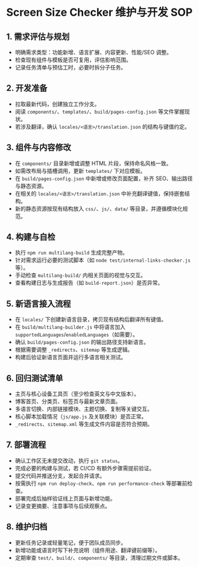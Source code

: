 # Screen Size Checker 维护与开发 SOP

## 1. 需求评估与规划
- 明确需求类型：功能新增、语言扩展、内容更新、性能/SEO 调整。
- 检查现有组件与模板是否可复用，评估影响范围。
- 记录任务清单与预估工时，必要时拆分子任务。

## 2. 开发准备
- 拉取最新代码，创建独立工作分支。
- 阅读 `components/`、`templates/`、`build/pages-config.json` 等文件掌握现状。
- 若涉及翻译，确认 `locales/<语言>/translation.json` 的结构与键值约定。

## 3. 组件与内容修改
- 在 `components/` 目录新增或调整 HTML 片段，保持命名风格一致。
- 如需改布局与插槽调用，更新 `templates/` 下对应模板。
- 在 `build/pages-config.json` 中新增或修改页面配置，补齐 SEO、输出路径与静态资源。
- 在相关的 `locales/<语言>/translation.json` 中补充翻译键值，保持嵌套结构。
- 新的静态资源按现有结构放入 `css/`、`js/`、`data/` 等目录，并遵循模块化规范。

## 4. 构建与自检
- 执行 `npm run multilang-build` 生成完整产物。
- 针对需求运行必要的测试脚本（如 `node test/internal-links-checker.js` 等）。
- 手动检查 `multilang-build/` 内相关页面的视觉与交互。
- 查看构建日志与生成报告（如 `build-report.json`）是否异常。

## 5. 新语言接入流程
- 在 `locales/` 下创建新语言目录，拷贝现有结构后翻译所有键值。
- 在 `build/multilang-builder.js` 中将语言加入 `supportedLanguages`/`enabledLanguages`（如需要）。
- 确认 `build/pages-config.json` 的输出路径支持新语言。
- 根据需要调整 `_redirects`、`sitemap` 等生成逻辑。
- 构建后验证新语言页面并运行多语言相关测试。

## 6. 回归测试清单
- 主页与核心设备工具页（至少检查英文与中文版本）。
- 博客首页、分类页、标签页与最新文章页面。
- 多语言切换、内部链接模块、主题切换、复制等关键交互。
- 核心脚本加载情况（`js/app.js` 及关联模块）是否正常。
- `_redirects`、`sitemap.xml` 等生成文件内容是否符合预期。

## 7. 部署流程
- 确认工作区无未提交改动，执行 `git status`。
- 完成必要的构建与测试，若 CI/CD 有额外步骤需提前验证。
- 提交代码并推送分支，发起合并请求。
- 按需执行 `npm run deploy-check`、`npm run performance-check` 等部署前检查。
- 部署完成后抽样验证线上页面与新增功能。
- 记录变更摘要、注意事项与后续观察点。

## 8. 维护归档
- 更新任务记录或轻量笔记，便于团队成员同步。
- 新增功能或语言时写下补充说明（组件用途、翻译键前缀等）。
- 定期审查 `test/`、`build/`、`components/` 等目录，清理过期文件或脚本。
